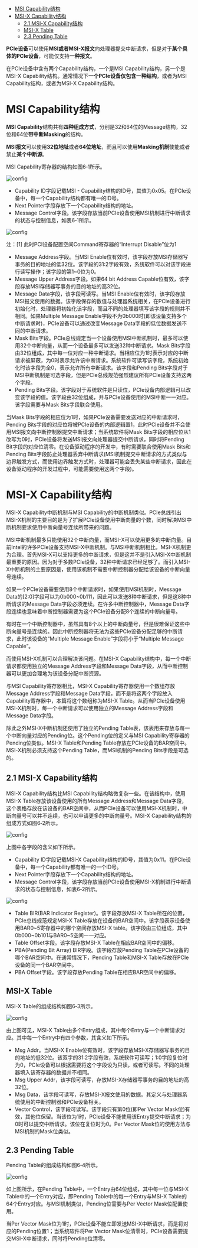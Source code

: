 
<!-- @import "[TOC]" {cmd="toc" depthFrom=1 depthTo=6 orderedList=false} -->

<!-- code_chunk_output -->

- [MSI Capability结构](#msi-capability结构)
- [MSI-X Capability结构](#msi-x-capability结构)
  - [2.1 MSI-X Capability结构](#21-msi-x-capability结构)
  - [MSI-X Table](#msi-x-table)
  - [2.3 Pending Table](#23-pending-table)

<!-- /code_chunk_output -->


**PCIe设备**可以使用**MSI或者MSI-X报文**向处理器提交中断请求，但是对于**某个具体的PCIe设备**，可能仅支持**一种报文**。

在PCIe设备中含有两个Capability结构，一个是MSI Capability结构，另一个是MSI\-X Capability结构。通常情况下**一个PCIe设备仅包含一种结构**，或者为MSI Capability结构，或者为MSI\-X Capability结构。

# MSI Capability结构

**MSI Capability**结构共有**四种组成方式**，分别是32和64位的Message结构，32位和64位**带中断Masking**的结构。

**MSI报文**可以使用**32位地址**或者**64位地址**，而且可以使用**Masking机制**使能或者禁止**某个中断源**。

MSI Capability寄存器的结构如图6‑1所示。

![config](images/1.png)

- Capability ID字段记载MSI - Capability结构的ID号，其值为0x05。在PCIe设备中，每一个Capability结构都有唯一的ID号。
- Next Pointer字段存放下一个Capability结构的地址。
- Message Control字段。该字段存放当前PCIe设备使用MSI机制进行中断请求的状态与控制信息，如表6‑1所示。

![config](images/2.png)

注：[1] 此时PCI设备配置空间Command寄存器的“Interrupt Disable”位为1

- Message Address字段。当MSI Enable位有效时，该字段存放MSI存储器写事务的目的地址的低32位。该字段的31:2字段有效，系统软件可以对该字段进行读写操作；该字段的第1~0位为0。
- Message Upper Address字段。如果64 bit Address Capable位有效，该字段存放MSI存储器写事务的目的地址的高32位。
- Message Data字段，该字段可读写。当MSI Enable位有效时，该字段存放MSI报文使用的数据。该字段保存的数值与处理器系统相关，在PCIe设备进行初始化时，处理器将初始化该字段，而且不同的处理器填写该字段的规则并不相同。如果Multiple Message Enable字段不为0b000时(即该设备支持多个中断请求时)，PCIe设备可以通过改变Message Data字段的低位数据发送不同的中断请求。
- Mask Bits字段。PCIe总线规定当一个设备使用MSI中断机制时，最多可以使用32个中断向量，从而一个设备最多可以发送32种中断请求。Mask Bits字段由32位组成，其中每一位对应一种中断请求。当相应位为1时表示对应的中断请求被屏蔽，为0时表示允许该中断请求。系统软件可读写该字段，系统初始化时该字段为全0，表示允许所有中断请求。该字段和Pending Bits字段对于MSI中断机制是可选字段，但是PCIe总线规范强烈建议所有PCIe设备支持这两个字段。
- Pending Bits字段。该字段对于系统软件是只读位，PCIe设备内部逻辑可以改变该字段的值。该字段由32位组成，并与PCIe设备使用的MSI中断一一对应。该字段需要与Mask Bits字段联合使用。

当Mask Bits字段的相应位为1时，如果PCIe设备需要发送对应的中断请求时，Pending Bits字段的对应位将被PCIe设备的内部逻辑置1，此时PCIe设备并不会使用MSI报文向中断控制器提交中断请求；当系统软件将Mask Bits字段的相应位从1改写为0时，PCIe设备将发送MSI报文向处理器提交中断请求，同时将Pending Bit字段的对应位清零。在设备驱动程序的开发中，有时需要联合使用Mask Bits和Pending Bits字段防止处理器丢弃中断请求(MSI机制提交中断请求的方式类似与边界触发方式，而使用边界触发方式时，处理器可能会丢失某些中断请求，因此在设备驱动程序的开发过程中，可能需要使用这两个字段)。

# MSI-X Capability结构

MSI-X Capability中断机制与MSI Capability的中断机制类似。PCIe总线引出MSI-X机制的主要目的是为了扩展PCIe设备使用中断向量的个数，同时解决MSI中断机制要求使用中断向量号连续所带来的问题。

MSI中断机制最多只能使用32个中断向量，而MSI-X可以使用更多的中断向量。目前Intel的许多PCIe设备支持MSI-X中断机制。与MSI中断机制相比，MSI-X机制更为合理。首先MSI-X可以支持更多的中断请求，但是这并不是引入MSI-X中断机制最重要的原因。因为对于多数PCIe设备，32种中断请求已经足够了。而引入MSI-X中断机制的主要原因是，使用该机制不需要中断控制器分配给该设备的中断向量号连续。

如果一个PCIe设备需要使用8个中断请求时，如果使用MSI机制时，Message Data的[2:0]字段可以为0b000~0b111，因此可以发送8种中断请求，但是这8种中断请求的Message Data字段必须连续。在许多中断控制器中，Message Data字段连续也意味着中断控制器需要为这个PCIe设备分配8个连续的中断向量号。

有时在一个中断控制器中，虽然具有8个以上的中断向量号，但是很难保证这些中断向量号是连续的。因此中断控制器将无法为这些PCIe设备分配足够的中断请求，此时该设备的“Multiple Message Enable”字段将小于“Multiple Message Capable”。

而使用MSI-X机制可以合理解决该问题。在MSI-X Capability结构中，每一个中断请求都使用独立的Message Address字段和Message Data字段，从而中断控制器可以更加合理地为该设备分配中断资源。

与MSI Capability寄存器相比，MSI-X Capability寄存器使用一个数组存放Message Address字段和Message Data字段，而不是将这两个字段放入Capability寄存器中，本篇将这个数组称为MSI-X Table。从而当PCIe设备使用MSI-X机制时，每一个中断请求可以使用独立的Message Address字段和Message Data字段。

除此之外MSI-X中断机制还使用了独立的Pending Table表，该表用来存放与每一个中断向量对应的Pending位。这个Pending位的定义与MSI Capability寄存器的Pending位类似。MSI-X Table和Pending Table存放在PCIe设备的BAR空间中。MSI-X机制必须支持这个Pending Table，而MSI机制的Pending Bits字段是可选的。

## 2.1 MSI-X Capability结构

MSI-X Capability结构比MSI Capability结构略微复杂一些。在该结构中，使用MSI-X Table存放该设备使用的所有Message Address和Message Data字段，这个表格存放在该设备的BAR空间中，从而PCIe设备可以使用MSI-X机制时，中断向量号可以并不连续，也可以申请更多的中断向量号。MSI-X Capability结构的组成方式如图6‑2所示。

![config](images/3.png)

上图中各字段的含义如下所示。

- Capability ID字段记载MSI-X Capability结构的ID号，其值为0x11。在PCIe设备中，每一个Capability都有唯一的一个ID号。
- Next Pointer字段存放下一个Capability结构的地址。
- Message Control字段，该字段存放当前PCIe设备使用MSI-X机制进行中断请求的状态与控制信息，如表6‑2所示。

![config](images/4.png)

- Table BIR(BAR Indicator Register)。该字段存放MSI\-X Table所在的位置，PCIe总线规范规定MSI\-X Table存放在设备的BAR空间中。该字段表示设备使用BAR0\~5寄存器中的哪个空间存放MSI\-X table。该字段由三位组成，其中0b000\~0b101与BAR0\~5空间一一对应。
- Table Offset字段。该字段存放MSI\-X Table在相应BAR空间中的偏移。
- PBA(Pending Bit Array) BIR字段。该字段存放Pending Table在PCIe设备的哪个BAR空间中。在通常情况下，Pending Table和MSI\-X Table存放在PCIe设备的同一个BAR空间中。
- PBA Offset字段。该字段存放Pending Table在相应BAR空间中的偏移。

## MSI-X Table

MSI-X Table的组成结构如图6‑3所示。

![config](images/5.png)

由上图可见，MSI\-X Table由多个Entry组成，其中每个Entry与一个中断请求对应。其中每一个Entry中有四个参数，其含义如下所示。

- Msg Addr。当MSI\-X Enable位有效时，该字段存放MSI\-X存储器写事务的目的地址的低32位。该双字的31:2字段有效，系统软件可读写；1:0字段复位时为0，PCIe设备可以根据需要将这个字段设为只读，或者可读写。不同的处理器填入该寄存器的数据并不相同。
- Msg Upper Addr，该字段可读写，存放MSI\-X存储器写事务的目的地址的高32位。
- Msg Data，该字段可读写，存放MSI\-X报文使用的数据。其定义与处理器系统使用的中断控制器和PCIe设备相关。
- Vector Control，该字段可读写。该字段只有第0位(即Per Vector Mask位)有效，其他位保留。当该位为1时，PCIe设备不能使用该Entry提交中断请求；为0时可以提交中断请求。该位在复位时为0。Per Vector Mask位的使用方法与MSI机制的Mask位类似。

## 2.3 Pending Table

Pending Table的组成结构如图6‑4所示。

![config](images/6.png)

如上图所示，在Pending Table中，一个Entry由64位组成，其中每一位与MSI-X Table中的一个Entry对应，即Pending Table中的每一个Entry与MSI-X Table的64个Entry对应。与MSI机制类似，Pending位需要与Per Vector Mask位配置使用。

当Per Vector Mask位为1时，PCIe设备不能立即发送MSI-X中断请求，而是将对应的Pending位置1；当系统软件将Per Vector Mask位清零时，PCIe设备需要提交MSI-X中断请求，同时将Pending位清零。